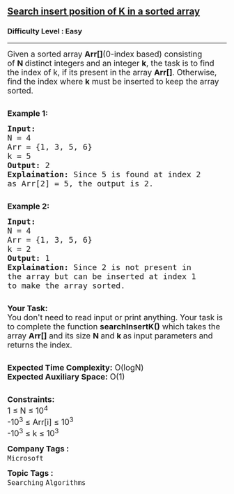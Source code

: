 <h2><a href="https://practice.geeksforgeeks.org/problems/search-insert-position-of-k-in-a-sorted-array/1?utm_source=gfg&utm_medium=article&utm_campaign=bottom_sticky_on_article">Search insert position of K in a sorted array</a></h2><h3>Difficulty Level : Easy</h3><hr><div class="problems_problem_content__Xm_eO"><p><span style="font-size:18px">Given a sorted array&nbsp;<strong>Arr[]</strong>(0-index based)&nbsp;consisting of&nbsp;<strong>N&nbsp;</strong>distinct integers and an integer <strong>k</strong>, the task is to find the index of k, if its present in the array <strong>Arr[]</strong>. Otherwise, find the index where <strong>k</strong>&nbsp;must be inserted to keep the array sorted.</span></p>

<p><br>
<span style="font-size:18px"><strong>Example 1:</strong></span></p>

<pre><span style="font-size:18px"><strong>Input:</strong>
N = 4
Arr = {1, 3, 5, 6}
k = 5
<strong>Output:</strong> 2
<strong>Explaination:</strong> Since 5 is found at index 2 
as Arr[2] = 5, the output is 2.</span></pre>

<p><br>
<span style="font-size:18px"><strong>Example 2:</strong></span></p>

<pre><span style="font-size:18px"><strong>Input:</strong>
N = 4
Arr = {1, 3, 5, 6}
k = 2
<strong>Output:</strong> 1
<strong>Explaination:</strong> Since 2 is not present in 
the array but can be inserted at index 1 
to make the array sorted.</span>
</pre>

<p><br>
<span style="font-size:18px"><strong>Your Task:</strong><br>
You don't need to read input or print anything. Your task is to complete the function&nbsp;<strong>searchInsertK()</strong>&nbsp;which takes the array <strong>Arr[]</strong> and its size <strong>N </strong>and <strong>k&nbsp;</strong>as input parameters&nbsp;and returns the index.</span></p>

<p><br>
<span style="font-size:18px"><strong>Expected Time Complexity:</strong> O(logN)<br>
<strong>Expected Auxiliary Space:</strong> O(1)</span></p>

<p><br>
<span style="font-size:18px"><strong>Constraints:</strong><br>
1 ≤ N ≤ 10<sup>4</sup><br>
-10<sup>3</sup> ≤ Arr[i]&nbsp;≤ 10<sup>3</sup><br>
-10<sup>3</sup>&nbsp;≤ k&nbsp;≤ 10<sup>3</sup></span></p>
</div><p><span style=font-size:18px><strong>Company Tags : </strong><br><code>Microsoft</code>&nbsp;<br><p><span style=font-size:18px><strong>Topic Tags : </strong><br><code>Searching</code>&nbsp;<code>Algorithms</code>&nbsp;